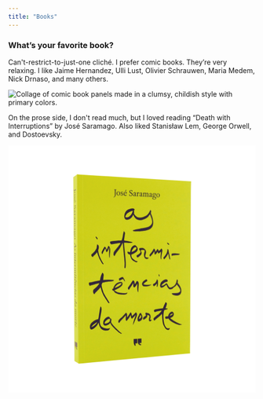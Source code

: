 ```yaml
---
title: "Books"
---
```

### What’s your favorite book?

Can't-restrict-to-just-one cliché. I prefer comic books. They’re very relaxing. I like Jaime Hernandez, Ulli Lust, Olivier Schrauwen, Maria Medem, Nick Drnaso, and many others.

![Collage of comic book panels made in a clumsy, childish style with primary colors.](../../assets/schrauwen.png "Collage of bits of artwork done by one of my favorite authors, Olivier Schrauwen.")

On the prose side, I don't read much, but I loved reading “Death with Interruptions” by José Saramago. Also liked Stanisław Lem, George Orwell, and Dostoevsky.

![Book cover](../../assets/saramago.png "Portuguese version of the book 'Death with Interruptions' by José Saramago.")